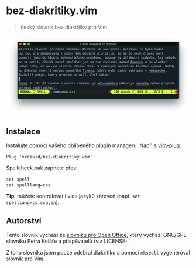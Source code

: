 # bez-diakritiky.vim
> český slovník bez diakritiky pro Vim

![screenshot](screenshot.png)

## Instalace
Instalujte pomocí vašeho oblíbeného plugin manageru.
Např. s [vim-plug](https://github.com/junegunn/vim-plug):
```viml
Plug 'xxdavid/bez-diakritiky.vim'
```

Spellcheck pak zapnete přes:
```viml
set spell
set spelllang=csa
```

**Tip**: můžete kontrolovat i více jazyků zároveň (např. `set spelllang=cs,csa,en`).

## Autorství
Tento slovník vychází ze [slovníku pro Open Office](https://extensions.openoffice.org/en/project/czech-dictionary-pack-ceske-slovniky-cs-cz), který vychází GNU/GPL slovníku Petra Koláře a přispěvatelů (viz LICENSE).

Z toho slovníku jsem pouze odebral diakritiku a pomocí `mkspell` vygeneroval slovník pro Vim.
